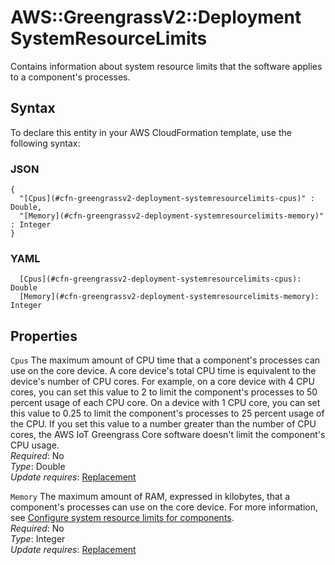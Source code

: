 # AWS::GreengrassV2::Deployment SystemResourceLimits<a name="aws-properties-greengrassv2-deployment-systemresourcelimits"></a>

Contains information about system resource limits that the software applies to a component's processes\.

## Syntax<a name="aws-properties-greengrassv2-deployment-systemresourcelimits-syntax"></a>

To declare this entity in your AWS CloudFormation template, use the following syntax:

### JSON<a name="aws-properties-greengrassv2-deployment-systemresourcelimits-syntax.json"></a>

```
{
  "[Cpus](#cfn-greengrassv2-deployment-systemresourcelimits-cpus)" : Double,
  "[Memory](#cfn-greengrassv2-deployment-systemresourcelimits-memory)" : Integer
}
```

### YAML<a name="aws-properties-greengrassv2-deployment-systemresourcelimits-syntax.yaml"></a>

```
  [Cpus](#cfn-greengrassv2-deployment-systemresourcelimits-cpus): Double
  [Memory](#cfn-greengrassv2-deployment-systemresourcelimits-memory): Integer
```

## Properties<a name="aws-properties-greengrassv2-deployment-systemresourcelimits-properties"></a>

`Cpus`  <a name="cfn-greengrassv2-deployment-systemresourcelimits-cpus"></a>
The maximum amount of CPU time that a component's processes can use on the core device\. A core device's total CPU time is equivalent to the device's number of CPU cores\. For example, on a core device with 4 CPU cores, you can set this value to 2 to limit the component's processes to 50 percent usage of each CPU core\. On a device with 1 CPU core, you can set this value to 0\.25 to limit the component's processes to 25 percent usage of the CPU\. If you set this value to a number greater than the number of CPU cores, the AWS IoT Greengrass Core software doesn't limit the component's CPU usage\.  
*Required*: No  
*Type*: Double  
*Update requires*: [Replacement](https://docs.aws.amazon.com/AWSCloudFormation/latest/UserGuide/using-cfn-updating-stacks-update-behaviors.html#update-replacement)

`Memory`  <a name="cfn-greengrassv2-deployment-systemresourcelimits-memory"></a>
The maximum amount of RAM, expressed in kilobytes, that a component's processes can use on the core device\. For more information, see [Configure system resource limits for components](https://docs.aws.amazon.com/greengrass/v2/developerguide/configure-greengrass-core-v2.html#configure-component-system-resource-limits)\.  
*Required*: No  
*Type*: Integer  
*Update requires*: [Replacement](https://docs.aws.amazon.com/AWSCloudFormation/latest/UserGuide/using-cfn-updating-stacks-update-behaviors.html#update-replacement)